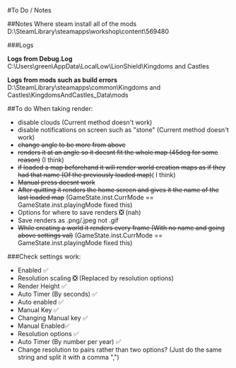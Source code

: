 #To Do / Notes

##Notes
Where steam install all of the mods  
D:\SteamLibrary\steamapps\workshop\content\569480  


###Logs

**Logs from Debug.Log**  
C:\Users\green\AppData\LocalLow\LionShield\Kingdoms and Castles  

**Logs from mods such as build errors**  
D:\SteamLibrary\steamapps\common\Kingdoms and Castles\KingdomsAndCastles_Data\mods  

##To do
When taking render:  
- disable clouds (Current method doesn't work)  
- disable notifications on screen such as "stone" (Current method doesn't work)  
- ~~change angle to be more from above~~  
- ~~renders it at an angle so it doesnt fit the whole map (45deg for some reason)~~ (I think)    
- ~~if loaded a map beforehand it will render world creation maps as if they had that name (Of the previously loaded map)~~( I think)  
- ~~Manual press doesnt work~~   
- ~~After quitting it renders the home screen and gives it the name of the last loaded map~~ (GameState.inst.CurrMode == GameState.inst.playingMode fixed this)  
- Options for where to save renders ❎ (nah)
- Save renders as .png/.jpeg not .gif
- ~~While creating a world it renders every frame (With no name and going above settings val)~~ (GameState.inst.CurrMode == GameState.inst.playingMode fixed this)  

###Check settings work:  
- Enabled  ✅  
- Resolution scaling  ❎ (Replaced by resolution options)
- Render Height  ✅
- Auto Timer (By seconds) ✅  
- Auto enabled  ✅  
- Manual Key  ✅  
- Changing Manual key ✅  
- Manual Enabled✅  
- Resolution options ✅
- Auto Timer (By number per year) ✅
- Change resolution to pairs rather than two options? (Just do the same string and split it with a comma ",")